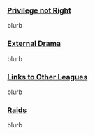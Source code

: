 ### [Privilege not Right](#privilege-not-right)
blurb

### [External Drama](#external-drama)
blurb

### [Links to Other Leagues](#links-to-other-leagues)
blurb

### [Raids](#raids)
blurb
